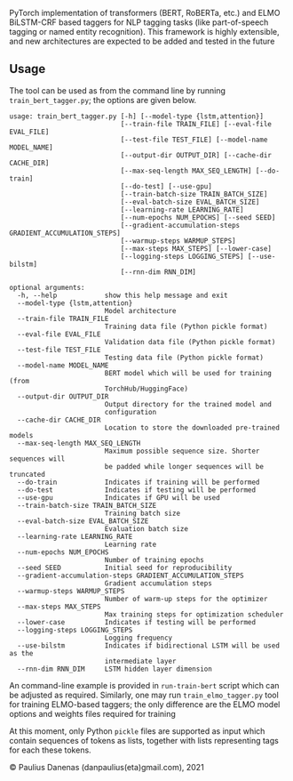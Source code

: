 PyTorch implementation of transformers (BERT, RoBERTa, etc.) and ELMO BiLSTM-CRF based taggers for NLP tagging tasks (like part-of-speech tagging or named entity recognition). 
This framework is highly extensible, and new architectures are expected to be added and tested in the future

## Usage

The tool can be used as from the command line by running `train_bert_tagger.py`; the options are given below.

```shell
usage: train_bert_tagger.py [-h] [--model-type {lstm,attention}]
                            [--train-file TRAIN_FILE] [--eval-file EVAL_FILE]
                            [--test-file TEST_FILE] [--model-name MODEL_NAME]
                            [--output-dir OUTPUT_DIR] [--cache-dir CACHE_DIR]
                            [--max-seq-length MAX_SEQ_LENGTH] [--do-train]
                            [--do-test] [--use-gpu]
                            [--train-batch-size TRAIN_BATCH_SIZE]
                            [--eval-batch-size EVAL_BATCH_SIZE]
                            [--learning-rate LEARNING_RATE]
                            [--num-epochs NUM_EPOCHS] [--seed SEED]
                            [--gradient-accumulation-steps GRADIENT_ACCUMULATION_STEPS]
                            [--warmup-steps WARMUP_STEPS]
                            [--max-steps MAX_STEPS] [--lower-case]
                            [--logging-steps LOGGING_STEPS] [--use-bilstm]
                            [--rnn-dim RNN_DIM]

optional arguments:
  -h, --help            show this help message and exit
  --model-type {lstm,attention}
                        Model architecture
  --train-file TRAIN_FILE
                        Training data file (Python pickle format)
  --eval-file EVAL_FILE
                        Validation data file (Python pickle format)
  --test-file TEST_FILE
                        Testing data file (Python pickle format)
  --model-name MODEL_NAME
                        BERT model which will be used for training (from
                        TorchHub/HuggingFace)
  --output-dir OUTPUT_DIR
                        Output directory for the trained model and
                        configuration
  --cache-dir CACHE_DIR
                        Location to store the downloaded pre-trained models
  --max-seq-length MAX_SEQ_LENGTH
                        Maximum possible sequence size. Shorter sequences will
                        be padded while longer sequences will be truncated
  --do-train            Indicates if training will be performed
  --do-test             Indicates if testing will be performed
  --use-gpu             Indicates if GPU will be used
  --train-batch-size TRAIN_BATCH_SIZE
                        Training batch size
  --eval-batch-size EVAL_BATCH_SIZE
                        Evaluation batch size
  --learning-rate LEARNING_RATE
                        Learning rate
  --num-epochs NUM_EPOCHS
                        Number of training epochs
  --seed SEED           Initial seed for reproducibility
  --gradient-accumulation-steps GRADIENT_ACCUMULATION_STEPS
                        Gradient accumulation steps
  --warmup-steps WARMUP_STEPS
                        Number of warm-up steps for the optimizer
  --max-steps MAX_STEPS
                        Max training steps for optimization scheduler
  --lower-case          Indicates if testing will be performed
  --logging-steps LOGGING_STEPS
                        Logging frequency
  --use-bilstm          Indicates if bidirectional LSTM will be used as the
                        intermediate layer
  --rnn-dim RNN_DIM     LSTM hidden layer dimension
```

An command-line example is provided in `run-train-bert` script which can be adjusted as required. 
Similarly, one may run `train_elmo_tagger.py` tool for training ELMO-based taggers; the only difference are the ELMO model options and weights files required for training

At this moment, only Python `pickle` files are supported as input which contain sequences of tokens as lists, together with lists representing tags for each these tokens. 

&copy; Paulius Danenas (danpaulius(eta)gmail.com), 2021

